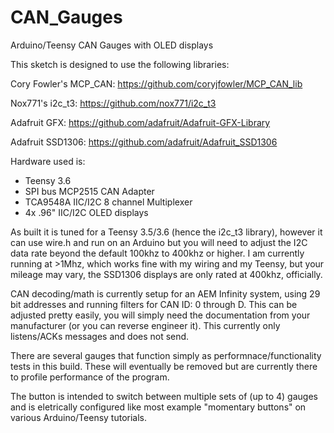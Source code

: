 # CAN_Gauges
Arduino/Teensy CAN Gauges with OLED displays

This sketch is designed to use the following libraries:

Cory Fowler's MCP_CAN:
https://github.com/coryjfowler/MCP_CAN_lib

Nox771's i2c_t3:
https://github.com/nox771/i2c_t3

Adafruit GFX:
https://github.com/adafruit/Adafruit-GFX-Library

Adafruit SSD1306:
https://github.com/adafruit/Adafruit_SSD1306

Hardware used is:

* Teensy 3.6
* SPI bus MCP2515 CAN Adapter
* TCA9548A IIC/I2C 8 channel Multiplexer
* 4x .96" IIC/I2C OLED displays

As built it is tuned for a Teensy 3.5/3.6 (hence the i2c_t3 library), however it can use wire.h and run on an Arduino but you will need to adjust the I2C data rate beyond the default 100khz to 400khz or higher.    I am currently running at >1Mhz, which works fine with my wiring and my Teensy, but your mileage may vary, the SSD1306 displays are only rated at 400khz, officially.

CAN decoding/math is currently setup for an AEM Infinity system, using 29 bit addresses and running filters for CAN ID: 0 through D.    This can be adjusted pretty easily, you will simply need the documentation from your manufacturer (or you can reverse engineer it).   This currently only listens/ACKs messages and does not send.

There are several gauges that function simply as performnace/functionality tests in this build.   These will eventually be removed but are currently there to profile performance of the program. 

The button is intended to switch between multiple sets of (up to 4) gauges and is eletrically configured like most example "momentary buttons" on various Arduino/Teensy tutorials.
